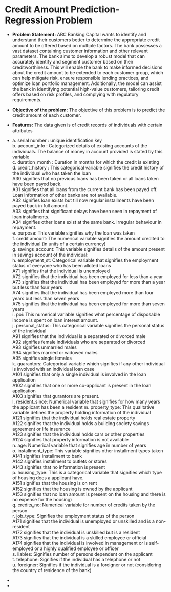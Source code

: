 # Credit Amount Prediction- Regression Problem

- **Problem Statement:**
ABC Banking Capital wants to identify and understand their customers better to determine the appropriate credit amount to be offered based on multiple factors. The bank possesses a vast dataset containing customer information and other relevant parameters. The bank aims to develop a robust model that can accurately identify and segment customer based on their creditworthiness. This will enable the bank to make informed decisions about the credit amount to be extended to each customer group, which can help mitigate risk, ensure responsible lending practices, and optimize loan portfolio management. Additionally, the model can assist the bank in identifying potential high-value customers, tailoring credit offers based on risk profiles, and complying with regulatory requirements. 

- **Objective of the problem:** The objective of this problem is to predict the credit amount of each customer.
- **Features:** The data given is of credit records of individuals with certain attributes
- a.  serial number : unique identification key  
b. account_info : Categorized details of existing accounts of the individuals. The balance of money in account provided is stated by this variable  
c. duration_month : Duration in months for which the credit is existing    
d. credit_history : This categorical variable signifies the credit history of the individual who has taken the loan   
    A30 signifies that no previous loans has been taken or all loans taken have been payed back.    
    A31 signifies that all loans from the current bank has been payed off. Loan information of other banks are not available.  
    A32 signifies loan exists but till now regular installments have been payed back in full amount.  
    A33  signifies that significant delays have been seen in repayment of loan installments.  
    A34 signifies other loans exist at the same bank. Irregular behaviour in repayment.  
e. purpose: This variable signifies why the loan was taken  
f. credit amount: The numerical variable signifies the amount credited to the individual (in units of a certain currency)  
g. savings_account: This variable signifies details of the amount present in savings account of the individual:  
h. employment_st: Categorical variable that signifies the employment status of everyone who has been alloted loans   
    A71 signifies that the individual is unemployed  
    A72 signifies that the individual has been employed for less than a year  
    A73 signifies that the individual has been employed for more than a year but less than four years  
    A74 signifies that the individual has been employed more than four years but less than seven years  
    A75 signifies that the individual has been employed for more than seven years  
i. poi: This numerical variable signifies what percentage of disposable income is spent on loan interest amount.  
j. personal_status: This categorical variable signifies the personal status of the individual  
    A91 signifies that the individual is a separated or divorced male  
    A92 signifies female individuals who are separated or divorced  
    A93 signifies unmarried males  
    A94 signifies married or widowed males  
    A95 signifies single females  
k. guarantors: Categorical variable which signifies if any other individual is involved with an individual loan case  
    A101 signifies that only a single individual is involved in the loan application  
    A102 signifies that one or more co-applicant is present in the loan application  
    A103 signifies that gurantors are present.  
l. resident_since: Numerical variable that signifies for how many years the applicant has been a resident 
m. property_type: This qualitative variable defines the property holding information of the individual  
    A121 signifies that the individual holds real estate property  
    A122 signifies that the individual holds a building society savings agreement or life insurance  
    A123 signifies that the individual holds cars or other properties  
    A124 signifies that property information is not available  
n. age: Numerical variable that signifies age in number of years  
o. installment_type: This variable signifies other installment types taken  
    A141 signifies installment to bank  
    A142 signifies installment to outlets or stores  
    A143 signifies that no information is present  
p. housing_type: This is a categorical variable that signifies which type of housing does a applicant have.  
    A151 signifies that the housing is on rent  
    A152 signifies that the housing is owned by the applicant  
    A153 signifies that no loan amount is present on the housing and there is no expense for the housing)   
q. credits_no: Numerical variable for number of credits taken by the person  
r. job_type: Signifies the employment status of the person   
   A171 signifies that the individual is unemployed or unskilled  and is a non-resident  
   A172 signifies that the individual is unskilled but is a resident  
   A173 signifies that the individual is a skilled employee or official  
   A174 signifies that the individual is involved in management or is self-employed or a highly qualified employee or officer  
s. liables: Signifies number of persons dependent on the applicant  
t. telephone: Signifies if the individual has a telephone or not  
u. foreigner: Signifies if the individual is a foreigner or not (considering the country of residence of the bank)  

- 

- 


 
